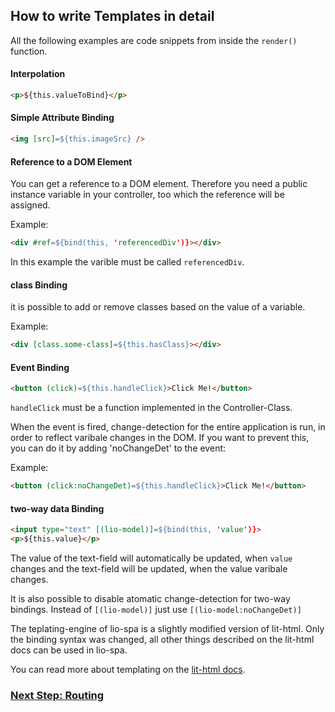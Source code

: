 ## How to write Templates in detail

All the following examples are code snippets from inside the `render()` function.

#### Interpolation

```html
<p>${this.valueToBind}</p>
```

#### Simple Attribute Binding
```html
<img [src]=${this.imageSrc} />
```

#### Reference to a DOM Element

You can get a reference to a DOM element. Therefore you need a public instance variable in your controller, too which the reference will be assigned.

Example:
```html
<div #ref=${bind(this, 'referencedDiv')}></div>
```

In this example the varible must be called `referencedDiv`.

#### class Binding

it is possible to add or remove classes based on the value of a variable.

Example:
```html
<div [class.some-class]=${this.hasClass}></div>
```

#### Event Binding
```html
<button (click)=${this.handleClick}>Click Me!</button>
```
`handleClick` must be a function implemented in the Controller-Class.

When the event is fired, change-detection for the entire application is run, in order to reflect varibale changes in the DOM.
If you want to prevent this, you can do it by adding 'noChangeDet' to the event:

Example:
```html
<button (click:noChangeDet)=${this.handleClick}>Click Me!</button>
```

#### two-way data Binding
```html
<input type="text" [(lio-model)]=${bind(this, 'value')}>
<p>${this.value}</p>
```
The value of the text-field will automatically be updated, when `value` changes and the text-field will be updated, when the value varibale changes.

It is also possible to disable atomatic change-detection for two-way bindings. Instead of `[(lio-model)]` just use `[(lio-model:noChangeDet)]`

The teplating-engine of lio-spa is a slightly modified version of lit-html. Only the binding syntax was changed, all other things described on the lit-html docs can be used in lio-spa.

You can read more about templating on the [lit-html docs](https://lit-html.polymer-project.org/guide/template-reference).

### [Next Step: Routing](routing.md)
